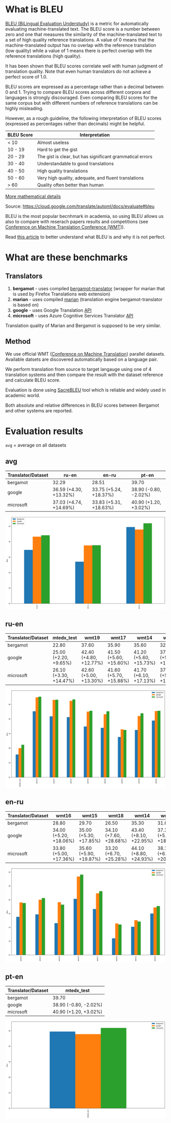 # What is BLEU

[BLEU (BiLingual Evaluation Understudy)](https://en.wikipedia.org/wiki/BLEU) is a metric for automatically evaluating machine-translated text. The BLEU score is a number between zero and one that measures the similarity of the machine-translated text to a set of high quality reference translations. A value of 0 means that the machine-translated output has no overlap with the reference translation (low quality) while a value of 1 means there is perfect overlap with the reference translations (high quality).

It has been shown that BLEU scores correlate well with human judgment of translation quality. Note that even human translators do not achieve a perfect score of 1.0.

BLEU scores are expressed as a percentage rather than a decimal between 0 and 1.
Trying to compare BLEU scores across different corpora and languages is strongly discouraged. Even comparing BLEU scores for the same corpus but with different numbers of reference translations can be highly misleading.

However, as a rough guideline, the following interpretation of BLEU scores (expressed as percentages rather than decimals) might be helpful.

BLEU Score |	Interpretation
--- | ---
< 10 |	Almost useless
10 - 19 |	Hard to get the gist
20 - 29 |	The gist is clear, but has significant grammatical errors
30 - 40 |	Understandable to good translations
40 - 50 |	High quality translations
50 - 60 |	Very high quality, adequate, and fluent translations
\> 60 |	Quality often better than human

[More mathematical details](https://cloud.google.com/translate/automl/docs/evaluate#the_mathematical_details)

Source: https://cloud.google.com/translate/automl/docs/evaluate#bleu


BLEU is the most popular becnhmark in academia, so using BLEU allows us also to compare with reserach papers results and competitions (see [Conference on Machine Translation Conference (WMT)](http://statmt.org/wmt21/)).

Read [this article](https://www.rws.com/blog/understanding-mt-quality-bleu-scores/) to better understand what BLEU is and why it is not perfect.

# What are these benchmarks

## Translators

1. **bergamot** - uses compiled  [bergamot-translator](https://github.com/mozilla/bergamot-translator)  (wrapper for marian that is used by Firefox Translations web extension)
2. **marian** - uses compiled [marian](https://github.com/marian-nmt/marian-dev) (translation engine bergamot-translator is based on)
3. **google** - uses Google Translation [API](https://cloud.google.com/translate)
4. **microsoft** - uses Azure Cognitive Services Translator [API](https://azure.microsoft.com/en-us/services/cognitive-services/translator/)

Translation quality of Marian and Bergamot is supposed to be very similar.

## Method

We use official WMT ([Conference on Machine Translation](http://statmt.org/wmt21/)) parallel datasets. Available datsets are discovered automatically based on a language pair.

We perform translation from source to target langauge using one of 4 translation systems and then compare the result with the dataset reference and calculate BLEU score.

Evaluation is done using [SacreBLEU](https://github.com/mjpost/sacrebleu) tool which is reliable and widely used in academic world.

Both absolute and relative differences in BLEU scores between Bergamot and other systems are reported.

# Evaluation results

`avg` = average on all datasets



## avg

| Translator/Dataset | ru-en | en-ru | pt-en |
| --- | --- | --- | --- |
| bergamot | 32.29 | 28.51 | 39.70 |
| google | 36.59 (+4.30, +13.32%) | 33.75 (+5.24, +18.37%) | 38.90 (-0.80, -2.02%) |
| microsoft | 37.03 (+4.74, +14.69%) | 33.83 (+5.31, +18.63%) | 40.90 (+1.20, +3.02%) |

![Results](img/avg.png)

## ru-en

| Translator/Dataset | mtedx_test | wmt19 | wmt17 | wmt14 | wmt15 | wmt16 | wmt13 | wmt18 | wmt20 |
| --- | --- | --- | --- | --- | --- | --- | --- | --- | --- |
| bergamot | 22.80 | 37.60 | 35.90 | 35.60 | 32.40 | 31.90 | 28.80 | 31.20 | 34.40 |
| google | 25.00 (+2.20, +9.65%) | 42.40 (+4.80, +12.77%) | 41.50 (+5.60, +15.60%) | 41.20 (+5.60, +15.73%) | 37.50 (+5.10, +15.74%) | 36.60 (+4.70, +14.73%) | 31.40 (+2.60, +9.03%) | 36.00 (+4.80, +15.38%) | 37.70 (+3.30, +9.59%) |
| microsoft | 26.10 (+3.30, +14.47%) | 42.60 (+5.00, +13.30%) | 41.60 (+5.70, +15.88%) | 41.70 (+6.10, +17.13%) | 37.80 (+5.40, +16.67%) | 37.60 (+5.70, +17.87%) | 31.20 (+2.40, +8.33%) | 36.90 (+5.70, +18.27%) | 37.80 (+3.40, +9.88%) |

![Results](img/ru-en.png)

## en-ru

| Translator/Dataset | wmt16 | wmt15 | wmt18 | wmt14 | wmt17 | wmt20 | wmt13 | wmt19 |
| --- | --- | --- | --- | --- | --- | --- | --- | --- |
| bergamot | 28.80 | 29.70 | 26.50 | 35.30 | 31.60 | 21.00 | 25.20 | 30.00 |
| google | 34.00 (+5.20, +18.06%) | 35.00 (+5.30, +17.85%) | 34.10 (+7.60, +28.68%) | 43.40 (+8.10, +22.95%) | 37.30 (+5.70, +18.04%) | 26.40 (+5.40, +25.71%) | 27.60 (+2.40, +9.52%) | 32.20 (+2.20, +7.33%) |
| microsoft | 33.80 (+5.00, +17.36%) | 35.60 (+5.90, +19.87%) | 33.20 (+6.70, +25.28%) | 44.10 (+8.80, +24.93%) | 38.10 (+6.50, +20.57%) | 26.00 (+5.00, +23.81%) | 27.10 (+1.90, +7.54%) | 32.70 (+2.70, +9.00%) |

![Results](img/en-ru.png)

## pt-en

| Translator/Dataset | mtedx_test |
| --- | --- |
| bergamot | 39.70 |
| google | 38.90 (-0.80, -2.02%) |
| microsoft | 40.90 (+1.20, +3.02%) |

![Results](img/pt-en.png)
